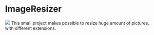 # ImageResizer
![](images/)
This small project makes possible to resize huge amount of pictures, with different extensions. 
